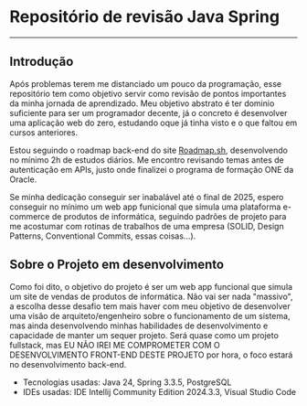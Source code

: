 # Repositório de revisão Java Spring

---

## Introdução

Após problemas terem me distanciado um pouco da programação, esse repositório tem como objetivo servir como revisão de 
pontos importantes da minha jornada de aprendizado. Meu objetivo abstrato é ter dominio suficiente para ser um 
programador decente, já o concreto é desenvolver uma aplicação web do zero, estudando oque já tinha visto e o que 
faltou em cursos anteriores.

Estou seguindo o roadmap back-end do site [Roadmap.sh](https://roadmap.sh), desenvolvendo no mínimo 2h de estudos 
diários. Me encontro revisando temas antes de autenticação em APIs, justo onde finalizei o programa de formação ONE da
Oracle.

Se minha dedicação conseguir ser inabalável até o final de 2025, espero conseguir no mínimo um web app funicional que
simula uma plataforma e-commerce de produtos de informática, seguindo padrões de projeto para me acostumar com rotinas
de trabalhos de uma empresa (SOLID, Design Patterns, Conventional Commits, essas coisas...).

## Sobre o Projeto em desenvolvimento

Como foi dito, o objetivo do projeto é ser um web app funcional que simula um site de vendas de produtos de informática.
Não vai ser nada "massivo", a escolha desse desafio tem mais haver com meu objetivo de desenvolver uma visão de 
arquiteto/engenheiro sobre o funcionamento de um sistema, mas ainda desenvolvendo minhas habilidades de desenvolvimento
e capacidade de manter um sequer projeto. Será quase como um projeto fullstack, mas EU NÃO IREI ME COMPROMETER COM O
DESENVOLVIMENTO FRONT-END DESTE PROJETO por hora, o foco estará no desenvolvimento back-end.
- Tecnologias usadas: Java 24, Spring 3.3.5, PostgreSQL
- IDEs usadas: IDE Intellij Community Edition 2024.3.3, Visual Studio Code
